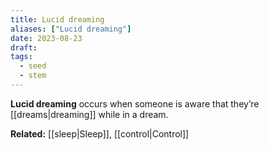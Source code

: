 ```yaml
---
title: Lucid dreaming
aliases: ["Lucid dreaming"]
date: 2023-08-23
draft:
tags:
  - seed
  - stem
---
```


**Lucid dreaming** occurs when someone is aware that they’re [[dreams|dreaming]] while in a dream.

**Related:** [[sleep|Sleep]], [[control|Control]]